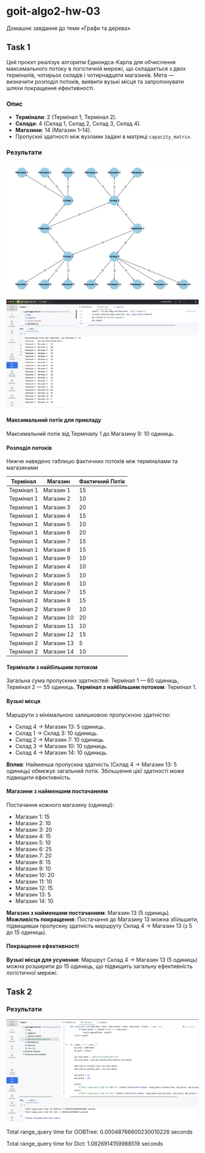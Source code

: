 # goit-algo2-hw-03
Домашнє завдання до теми «Графи та дерева»

## Task 1
Цей проєкт реалізує алгоритм Едмондса-Карпа для обчислення максимального потоку в логістичній мережі, що складається з двох терміналів, чотирьох складів і чотирнадцяти магазинів. Мета — визначити розподіл потоків, виявити вузькі місця та запропонувати шляхи покращення ефективності.

### Опис
- **Термінали**: 2 (Термінал 1, Термінал 2).
- **Склади**: 4 (Склад 1, Склад 2, Склад 3, Склад 4).
- **Магазини**: 14 (Магазин 1–14).
- Пропускні здатності між вузлами задані в матриці `capacity_matrix`.

### Результати
![Task1_1](./img/task_1_1.png)

![Task1_2](./img/task_1_2.png)

#### Максимальний потік для прикладу
Максимальний потік від Терміналу 1 до Магазину 9: 10 одиниць.

#### Розподіл потоків
Нижче наведено таблицю фактичних потоків між терміналами та магазинами

| Термінал   | Магазин   | Фактичний Потік |
|------------|-----------|-----------------|
| Термінал 1 | Магазин 1 | 15              |
| Термінал 1 | Магазин 2 | 10              |
| Термінал 1 | Магазин 3 | 20              |
| Термінал 1 | Магазин 4 | 15              |
| Термінал 1 | Магазин 5 | 10              |
| Термінал 1 | Магазин 6 | 20              |
| Термінал 1 | Магазин 7 | 15              |
| Термінал 1 | Магазин 8 | 15              |
| Термінал 1 | Магазин 9 | 10              |
| Термінал 2 | Магазин 4 | 10              |
| Термінал 2 | Магазин 5 | 10              |
| Термінал 2 | Магазин 6 | 10              |
| Термінал 2 | Магазин 7 | 15              |
| Термінал 2 | Магазин 8 | 15              |
| Термінал 2 | Магазин 9 | 10              |
| Термінал 2 | Магазин 10| 20              |
| Термінал 2 | Магазин 11| 10              |
| Термінал 2 | Магазин 12| 15              |
| Термінал 2 | Магазин 13| 5               |
| Термінал 2 | Магазин 14| 10              |

#### Термінали з найбільшим потоком
Загальна сума пропускних здатностей: Термінал 1 — 60 одиниць, Термінал 2 — 55 одиниць.
**Термінал з найбільшим потоком**: Термінал 1.

#### Вузькі місця
Маршрути з мінімальною залишковою пропускною здатністю:
  - Склад 4 → Магазин 13: 5 одиниць.
  - Склад 1 → Склад 3: 10 одиниць.
  - Склад 2 → Магазин 7: 10 одиниць.
  - Склад 3 → Магазин 10: 10 одиниць.
  - Склад 4 → Магазин 14: 10 одиниць.

**Вплив**: Найменша пропускна здатність (Склад 4 → Магазин 13: 5 одиниць) обмежує загальний потік. Збільшення цієї здатності може підвищити ефективність.

#### Магазини з найменшим постачанням
Постачання кожного магазину (одиниці):
  - Магазин 1: 15
  - Магазин 2: 10
  - Магазин 3: 20
  - Магазин 4: 15
  - Магазин 5: 10
  - Магазин 6: 25
  - Магазин 7: 20
  - Магазин 8: 15
  - Магазин 9: 10
  - Магазин 10: 20
  - Магазин 11: 10
  - Магазин 12: 15
  - Магазин 13: 5
  - Магазин 14: 10

**Магазин з найменшим постачанням**: Магазин 13 (5 одиниць).
**Можливість покращення**: Постачання до Магазину 13 можна збільшити, підвищивши пропускну здатність маршруту Склад 4 → Магазин 13 (з 5 до 15 одиниць).

#### Покращення ефективності
**Вузькі місця для усунення**: Маршрут Склад 4 → Магазин 13 (5 одиниць) можна розширити до 15 одиниць, що підвищить загальну ефективність логістичної мережі.

## Task 2

### Результати
![Task2](./img/task_2.png)

Total range_query time for OOBTree: 0.00048766600230010226 seconds

Total range_query time for Dict: 1.0826914159988519 seconds
